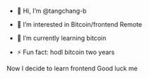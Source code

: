 - 👋 Hi, I’m @tangchang-b
- 👀 I’m interested in Bitcoin/frontend Remote
- 🌱 I’m currently learning bitcoin

- ⚡ Fun fact: hodl bitcoin two years

<!---
tangchang-b/tangchang-b is a ✨ special ✨ repository because its `README.md` (this file) appears on your GitHub profile.
You can click the Preview link to take a look at your changes.
--->
Now I decide to learn frontend Good luck me